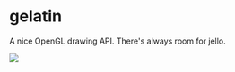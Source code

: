 gelatin
=======

A nice OpenGL drawing API. There's always room for jello.

<img src="https://lh4.googleusercontent.com/-PuXm3Ki55T8/U_fTgXwkB3I/AAAAAAAAAps/ECk6G5Wa9Cw/w2228-h1092-no/Screen%2BShot%2B2014-08-22%2Bat%2B4.33.08%2BPM.png" />
